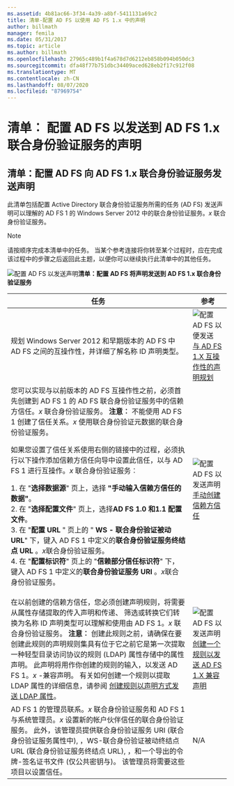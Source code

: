 ```yaml
---
ms.assetid: 4b81ac66-3f34-4a39-a8bf-5411131a69c2
title: 清单-配置 AD FS 以使用 AD FS 1.x 中的声明
author: billmath
manager: femila
ms.date: 05/31/2017
ms.topic: article
ms.author: billmath
ms.openlocfilehash: 27965c489b1f4a678d7d6212eb858b094b050dc3
ms.sourcegitcommit: dfa48f77b751dbc34409aced628eb2f17c912f08
ms.translationtype: MT
ms.contentlocale: zh-CN
ms.lasthandoff: 08/07/2020
ms.locfileid: "87969754"
---
```

# <a name="checklist-configuring-ad-fs-to-send-claims-to-an-ad-fs-1x-federation-service"></a>清单︰ 配置 AD FS 以发送到 AD FS 1.x 联合身份验证服务的声明


## <a name="checklist-configuring-ad-fs-to-send-claims-to-an-adfs1x-federation-service"></a>清单：配置 AD FS 向 AD FS 1.x 联合身份验证服务发送声明
此清单包括配置 Active Directory 联合身份验证服务所需的任务 \(AD FS\) 发送声明可以理解的 AD FS 1 的 Windows Server 2012 中的联合身份验证服务。*x* 联合身份验证服务。

> [!NOTE]
> 请按顺序完成本清单中的任务。 当某个参考连接将你转至某个过程时，应在完成该过程中的步骤之后返回此主题，以便你可以继续执行此清单中的其他任务。

![配置 AD FS 以发送声明](media/2b05dce3-938f-4168-9b8f-1f4398cbdb9b.gif)**清单：配置 AD FS 将声明发送到 AD FS 1.x 联合身份验证服务**

|任务|参考|
|--------|-------------|
|规划 Windows Server 2012 和早期版本的 AD FS 中 AD FS 之间的互操作性，并详细了解名称 ID 声明类型。|![配置 AD FS 以便发送](media/faa393df-4856-4431-9eda-4f4e5be72a90.gif)[与 AD FS 1.X 互操作性的声明规划](/previous-versions/windows/it-pro/windows-server-2012-R2-and-2012/ff678040(v=ws.11))|
|您可以实现与以前版本的 AD FS 互操作性之前，必须首先创建到 AD FS 1 的 AD FS 联合身份验证服务中的信赖方信任。*x* 联合身份验证服务。 **注意︰** 不能使用 AD FS 1 创建了信任关系。*x* 使用联合身份验证元数据的联合身份验证服务。<p>如果您设置了信任关系使用右侧的链接中的过程，必须执行以下操作添加信赖方信任向导中设置此信任，以与 AD FS 1 进行互操作。*x* 联合身份验证服务︰<p>1. 在 "**选择数据源**" 页上，选择 **"手动输入信赖方信任的数据"**。<br />2. 在 "**选择配置文件**" 页上，选择**AD FS 1.0 和1.1 配置文件**。<br />3. 在 "**配置 URL** " 页上的 " **WS \- 联合身份验证被动 URL**" 下，键入 AD FS 1 中定义的**联合身份验证服务终结点 URL** 。*x*联合身份验证服务。<br />4. 在 "**配置标识符**" 页上的 "**信赖部分信任标识符**" 下，键入 AD FS 1 中定义的**联合身份验证服务 URI** 。*x*联合身份验证服务。|![配置 AD FS 以发送声明](media/faa393df-4856-4431-9eda-4f4e5be72a90.gif)[手动创建信赖方信任](../../ad-fs/operations/Create-a-Relying-Party-Trust.md)|
|在以前创建的信赖方信任，您必须创建声明规则，将需要从属性存储提取的传入声明和传递、 筛选或转换它们转换为名称 ID 声明类型可以理解和使用由 AD FS 1。*x* 联合身份验证服务。 **注意︰** 创建此规则之前，请确保在要创建此规则的声明规则集具有位于它之前它是第一次提取一种轻型目录访问协议的规则 \(LDAP\) 属性存储中的属性声明。 此声明将用作你创建的规则的输入，以发送 AD FS 1。*x* \-兼容声明。 有关如何创建一个规则以提取 LDAP 属性的详细信息，请参阅 [创建规则以声明方式发送 LDAP 属性](../../ad-fs/operations/Create-a-Rule-to-Send-LDAP-Attributes-as-Claims.md)。|![配置 AD FS 以发送声明](media/faa393df-4856-4431-9eda-4f4e5be72a90.gif)[创建一个规则以发送 AD FS 1.X 兼容声明](../../ad-fs/operations/Create-a-Rule-to-Send-an-AD-FS-1x-Compatible-Claim.md)|
|AD FS 1 的管理员联系。*x* 联合身份验证服务和 AD FS 1 与系统管理员。*x* 设置新的帐户伙伴信任的联合身份验证服务。 此外，该管理员提供联合身份验证服务 URI \(联合身份验证服务属性中\), ，WS\-联合身份验证被动终结点 URL \(联合身份验证服务终结点 URL\), ，和一个导出的令牌\-签名证书文件 \(仅公共密钥与\)。 该管理员将需要这些项目以设置信任。|N\/A|

